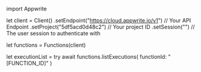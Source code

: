 import Appwrite

let client = Client()
    .setEndpoint("https://cloud.appwrite.io/v1") // Your API Endpoint
    .setProject("5df5acd0d48c2") // Your project ID
    .setSession("") // The user session to authenticate with

let functions = Functions(client)

let executionList = try await functions.listExecutions(
    functionId: "[FUNCTION_ID]"
)

